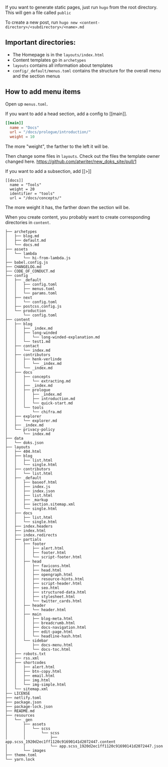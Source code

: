 
If you want to generate static pages, just run `hugo` from the root directory. This will gen a file called `public`

To create a new post, run `hugo new <content-directory>/<subdirectory>/<name>.md`

## Important directories:

* The Homepage is in the `layouts/index.html`
* Content templates go in `archetypes`
* `layouts` contains all information about templates
* `config/_default/menus.toml` contains the structure for the overall menu and the section menus

## How to add menu items

Open up `menus.toml`.

If you want to add a head section, add a config to [[main]]. 

``` TOML 
[[main]]   
  name = "Docs"
  url = "/docs/prologue/introduction/"
  weight = 10

```
The more "weight", the farther to the left it will be.

Then change some files in `layouts`. Check out the files the template owner changed here.
https://github.com/atwriter/new_doks_site/pull/1

If you want to add a subsection, add [[<section-name>>]]

```
[[docs]]
  name = "Tools"
  weight = 20
  identifier = "tools"
  url = "/docs/concepts/"
```

The more weight it has, the farther down the section will be.

When you create content, you probably want to create corresponding directories in `content`.






```
├── archetypes
│   ├── blog.md
│   ├── default.md
│   └── docs.md
├── assets
│   └── lambda
│       └── hi-from-lambda.js
├── babel.config.js
├── CHANGELOG.md
├── CODE_OF_CONDUCT.md
├── config
│   ├── _default
│   │   ├── config.toml
│   │   ├── menus.toml
│   │   └── params.toml
│   ├── next
│   │   └── config.toml
│   ├── postcss.config.js
│   └── production
│       └── config.toml
├── content
│   ├── blog
│   │   ├── _index.md
│   │   ├── long-winded
│   │   │   └── long-winded-explanation.md
│   │   └── test1.md
│   ├── contact
│   │   └── index.md
│   ├── contributors
│   │   ├── henk-verlinde
│   │   │   └── _index.md
│   │   └── _index.md
│   ├── docs
│   │   ├── concepts
│   │   │   └── extracting.md
│   │   ├── _index.md
│   │   ├── prologue
│   │   │   ├── _index.md
│   │   │   ├── introduction.md
│   │   │   └── quick-start.md
│   │   └── tools
│   │       └── chifra.md
│   ├── explorer
│   │   └── explorer.md
│   ├── _index.md
│   └── privacy-policy
│       └── index.md
├── data
│   └── doks.json
├── layouts
│   ├── 404.html
│   ├── blog
│   │   ├── list.html
│   │   └── single.html
│   ├── contributors
│   │   └── list.html
│   ├── _default
│   │   ├── baseof.html
│   │   ├── index.js
│   │   ├── index.json
│   │   ├── list.html
│   │   ├── _markup
│   │   ├── section.sitemap.xml
│   │   └── single.html
│   ├── docs
│   │   ├── list.html
│   │   └── single.html
│   ├── index.headers
│   ├── index.html
│   ├── index.redirects
│   ├── partials
│   │   ├── footer
│   │   │   ├── alert.html
│   │   │   ├── footer.html
│   │   │   └── script-footer.html
│   │   ├── head
│   │   │   ├── favicons.html
│   │   │   ├── head.html
│   │   │   ├── opengraph.html
│   │   │   ├── resource-hints.html
│   │   │   ├── script-header.html
│   │   │   ├── seo.html
│   │   │   ├── structured-data.html
│   │   │   ├── stylesheet.html
│   │   │   └── twitter_cards.html
│   │   ├── header
│   │   │   └── header.html
│   │   ├── main
│   │   │   ├── blog-meta.html
│   │   │   ├── breadcrumb.html
│   │   │   ├── docs-navigation.html
│   │   │   ├── edit-page.html
│   │   │   └── headline-hash.html
│   │   └── sidebar
│   │       ├── docs-menu.html
│   │       └── docs-toc.html
│   ├── robots.txt
│   ├── rss.xml
│   ├── shortcodes
│   │   ├── alert.html
│   │   ├── btn-copy.html
│   │   ├── email.html
│   │   ├── img.html
│   │   └── img-simple.html
│   └── sitemap.xml
├── LICENSE
├── netlify.toml
├── package.json
├── package-lock.json
├── README.md
├── resources
│   └── _gen
│       ├── assets
│       │   └── scss
│       │       └── scss
│       │           ├── app.scss_1920d2ec1ff1120c91690141d2072447.content
│       │           └── app.scss_1920d2ec1ff1120c91690141d2072447.json
│       └── images
├── theme.toml
└── yarn.lock
```
